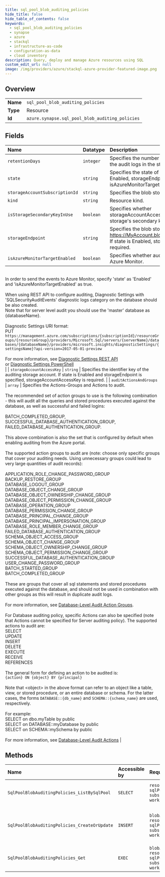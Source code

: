```yaml
---
title: sql_pool_blob_auditing_policies
hide_title: false
hide_table_of_contents: false
keywords:
  - sql_pool_blob_auditing_policies
  - synapse
  - azure    
  - stackql
  - infrastructure-as-code
  - configuration-as-data
  - cloud inventory
description: Query, deploy and manage Azure resources using SQL
custom_edit_url: null
image: /img/providers/azure/stackql-azure-provider-featured-image.png
---
```

  
    

## Overview
<table><tbody>
<tr><td><b>Name</b></td><td><code>sql_pool_blob_auditing_policies</code></td></tr>
<tr><td><b>Type</b></td><td>Resource</td></tr>
<tr><td><b>Id</b></td><td><code>azure.synapse.sql_pool_blob_auditing_policies</code></td></tr>
</tbody></table>

## Fields
| Name | Datatype | Description |
|:-----|:---------|:------------|
| `retentionDays` | `integer` | Specifies the number of days to keep in the audit logs in the storage account. |
| `state` | `string` | Specifies the state of the policy. If state is Enabled, storageEndpoint or isAzureMonitorTargetEnabled are required. |
| `storageAccountSubscriptionId` | `string` | Specifies the blob storage subscription Id. |
| `kind` | `string` | Resource kind. |
| `isStorageSecondaryKeyInUse` | `boolean` | Specifies whether storageAccountAccessKey value is the storage's secondary key. |
| `storageEndpoint` | `string` | Specifies the blob storage endpoint (e.g. https://MyAccount.blob.core.windows.net). If state is Enabled, storageEndpoint is required. |
| `isAzureMonitorTargetEnabled` | `boolean` | Specifies whether audit events are sent to Azure Monitor. 
<br />In order to send the events to Azure Monitor, specify 'state' as 'Enabled' and 'isAzureMonitorTargetEnabled' as true.
<br />
<br />When using REST API to configure auditing, Diagnostic Settings with 'SQLSecurityAuditEvents' diagnostic logs category on the database should be also created.
<br />Note that for server level audit you should use the 'master' database as {databaseName}.
<br />
<br />Diagnostic Settings URI format:
<br />PUT `https://management.azure.com/subscriptions/{subscriptionId}/resourceGroups/{resourceGroup}/providers/Microsoft.Sql/servers/{serverName}/databases/{databaseName}/providers/microsoft.insights/diagnosticSettings/{settingsName}?api-version=2017-05-01-preview`
<br />
<br />For more information, see [Diagnostic Settings REST API](https://go.microsoft.com/fwlink/?linkid=2033207)
<br />or [Diagnostic Settings PowerShell](https://go.microsoft.com/fwlink/?linkid=2033043)
<br /> |
| `storageAccountAccessKey` | `string` | Specifies the identifier key of the auditing storage account. If state is Enabled and storageEndpoint is specified, storageAccountAccessKey is required. |
| `auditActionsAndGroups` | `array` | Specifies the Actions-Groups and Actions to audit.
<br />
<br />The recommended set of action groups to use is the following combination - this will audit all the queries and stored procedures executed against the database, as well as successful and failed logins:
<br />
<br />BATCH_COMPLETED_GROUP,
<br />SUCCESSFUL_DATABASE_AUTHENTICATION_GROUP,
<br />FAILED_DATABASE_AUTHENTICATION_GROUP.
<br />
<br />This above combination is also the set that is configured by default when enabling auditing from the Azure portal.
<br />
<br />The supported action groups to audit are (note: choose only specific groups that cover your auditing needs. Using unnecessary groups could lead to very large quantities of audit records):
<br />
<br />APPLICATION_ROLE_CHANGE_PASSWORD_GROUP
<br />BACKUP_RESTORE_GROUP
<br />DATABASE_LOGOUT_GROUP
<br />DATABASE_OBJECT_CHANGE_GROUP
<br />DATABASE_OBJECT_OWNERSHIP_CHANGE_GROUP
<br />DATABASE_OBJECT_PERMISSION_CHANGE_GROUP
<br />DATABASE_OPERATION_GROUP
<br />DATABASE_PERMISSION_CHANGE_GROUP
<br />DATABASE_PRINCIPAL_CHANGE_GROUP
<br />DATABASE_PRINCIPAL_IMPERSONATION_GROUP
<br />DATABASE_ROLE_MEMBER_CHANGE_GROUP
<br />FAILED_DATABASE_AUTHENTICATION_GROUP
<br />SCHEMA_OBJECT_ACCESS_GROUP
<br />SCHEMA_OBJECT_CHANGE_GROUP
<br />SCHEMA_OBJECT_OWNERSHIP_CHANGE_GROUP
<br />SCHEMA_OBJECT_PERMISSION_CHANGE_GROUP
<br />SUCCESSFUL_DATABASE_AUTHENTICATION_GROUP
<br />USER_CHANGE_PASSWORD_GROUP
<br />BATCH_STARTED_GROUP
<br />BATCH_COMPLETED_GROUP
<br />
<br />These are groups that cover all sql statements and stored procedures executed against the database, and should not be used in combination with other groups as this will result in duplicate audit logs.
<br />
<br />For more information, see [Database-Level Audit Action Groups](https://docs.microsoft.com/en-us/sql/relational-databases/security/auditing/sql-server-audit-action-groups-and-actions#database-level-audit-action-groups).
<br />
<br />For Database auditing policy, specific Actions can also be specified (note that Actions cannot be specified for Server auditing policy). The supported actions to audit are:
<br />SELECT
<br />UPDATE
<br />INSERT
<br />DELETE
<br />EXECUTE
<br />RECEIVE
<br />REFERENCES
<br />
<br />The general form for defining an action to be audited is:
<br />`{action} ON {object} BY {principal}`
<br />
<br />Note that &lt;object&gt; in the above format can refer to an object like a table, view, or stored procedure, or an entire database or schema. For the latter cases, the forms `DATABASE::{db_name}` and `SCHEMA::{schema_name}` are used, respectively.
<br />
<br />For example:
<br />SELECT on dbo.myTable by public
<br />SELECT on DATABASE::myDatabase by public
<br />SELECT on SCHEMA::mySchema by public
<br />
<br />For more information, see [Database-Level Audit Actions](https://docs.microsoft.com/en-us/sql/relational-databases/security/auditing/sql-server-audit-action-groups-and-actions#database-level-audit-actions) |
## Methods
| Name | Accessible by | Required Params | Description |
|:-----|:--------------|:----------------|:------------|
| `SqlPoolBlobAuditingPolicies_ListBySqlPool` | `SELECT` | `resourceGroupName, sqlPoolName, subscriptionId, workspaceName` | Lists auditing settings of a Sql pool. |
| `SqlPoolBlobAuditingPolicies_CreateOrUpdate` | `INSERT` | `blobAuditingPolicyName, resourceGroupName, sqlPoolName, subscriptionId, workspaceName` | Creates or updates a SQL pool's blob auditing policy. |
| `SqlPoolBlobAuditingPolicies_Get` | `EXEC` | `blobAuditingPolicyName, resourceGroupName, sqlPoolName, subscriptionId, workspaceName` | Get a SQL pool's blob auditing policy. |

